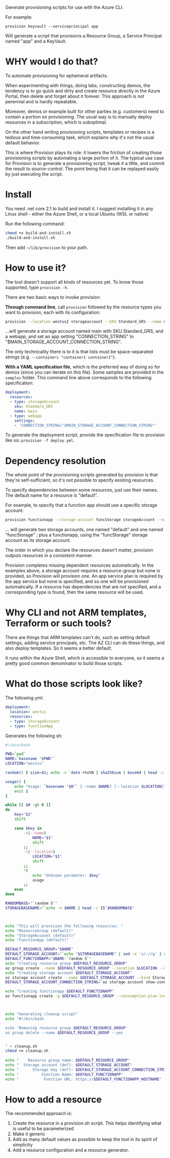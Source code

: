 Generate provisioning scripts for use with the Azure CLI.

For example:

```
provision keyvault --serviceprincipal app
```

Will generate a script that provisions a Resource Group, a Service Principal named "app" and a KeyVault.

# WHY would I do that?

To automate provisioning for ephemeral artifacts.

When experimenting with things, doing labs, constructing demos, the tendency is to go quick and dirty and create resource directly in the Azure Portal, then delete and forget about it forever. This approach is not perennial and is hardly repeatable. 

Moreover, demos or example built for other parties (e.g. customers) need to contain a portion on provisioning. The usual way is to manually deploy resources in a subscription, which is suboptimal.

On the other hand writing provisioning scripts, templates or recipes is a tedious and time-consuming task, which explains why it's not the usual default behavior.

This is where Provision plays its role: it lowers the friction of creating those provisioning scripts by automating a large portion of it. The typical use case for Provision is to generate a provisioning script, tweak it a little, and commit the result to source-control. The point being that it can be replayed easily by just executing the script.

# Install

You need .net core 2.1 to build and install it. I suggest installing it in any Linux shell - either the Azure Shell, or a local Ubuntu (WSL or native)

Run the following command:

```sh
chmod +x build-and-install.sh
./build-and-install.sh
```

Then add `~/lib/provision` to your path.

# How to use it?

The tool doesn't support all kinds of resources yet. To know those supported, type `provision -h`.

There are two basic ways to invoke provision:

**Through command line**, call `provision` followed by the resource types you want to provision, each with its configuration:

```bash
provision --location westus2 storageaccount --SKU Standard_GRS --name main webapp --settings 'CONNECTION_STRING=$MAIN_STORAGE_ACCOUNT_CONNECTION_STRING'
```

...will generate a storage account named main with SKU Standard_GRS, and a webapp, and set an app setting "CONNECTION_STRING" to "$MAIN_STORAGE_ACCOUNT_CONNECTION_STRING".

The only technicality there is to it is that lists must be space-separated strings (e.g. `--containers "container1 container2"`).


**With a YAML specification file**, which is the preferred way of doing so for demos (since you can iterate on this file). Some samples are provided in the `samples` folder. This command line above corresponds to the following specification:

```yml
deployment:
  resources:
  - type: storageAccount
    sku: Standard_GRS
    name: main
  - type: webapp
    settings:
    - 'CONNECTION_STRING="$MAIN_STORAGE_ACCOUNT_CONNECTION_STRING"'
```

To generate the deployment script, provide the specification file to provision like so: `provision -f deploy.yml`.

# Dependency resolution

The whole point of the provisioning scripts generated by provision is that they're self-sufficient, so it's not possible to specify existing resources.

To specify dependencies between some resources, just use their names. The default name for a resource is "default".

For example, to specify that a function app should use a specific storage account:

```bash
provision functionapp --storage-account funcStorage storageAccount --name funcStorage storageAccount
```

... will generate two storage accounts, one named "default" and one named "funcStorage" ; plus a functionapp, using the "funcStorage" storage account as its storage account.

The order in which you declare the resources doesn't matter, provision outputs resources in a consistent manner.

Provision completes missing dependent resources automatically. In the examples above, a storage account requires a resource-group but none is provided, so Provision will provision one. An app service plan is required by the app service but none is specified, and so one will be provisioned automatically. If a resource has dependencies that are not specified, and a corresponding type is found, then the same resource will be used.

# Why CLI and not ARM templates, Terraform or such tools?

There are things that ARM templates can't do, such as setting default settings, adding service principals, etc. The AZ CLI can do these things, and also deploy templates. So it seems a better default.

It runs within the Azure Shell, which is accessible to everyone, so it seems a pretty good common denominator to build those scripts.

# What do those scripts look like?

The following yml:

```yml
deployment:
  location: westus
  resources:
  - type: storageAccount
  - type: functionApp
```

Generates the following sh:

```bash
#!/bin/bash

PWD=`pwd`
NAME=`basename "$PWD"`
LOCATION="westus"

random() { size=$1; echo -n `date +%s%N | sha256sum | base64 | head -c $size`;}

usage() {
    echo "Usage: `basename "$0"` [--name $NAME] [--location $LOCATION]"
    exit 1
}

while [[ $# -gt 0 ]]
do
    key="$1"
    shift

    case $key in
        -n|--name)
            NAME="$1"
            shift
        ;;
        -l|--location)
            LOCATION="$1"
            shift
        ;;
        *)
            echo "Unknown parameter: $key"
            usage
        ;;
    esac
done

RANDOMBASE="`random 5`"
STORAGEBASENAME="`echo -n $NAME | head -c 15`$RANDOMBASE"



echo "This will provision the following resources: "
echo "ResourceGroup (default)"
echo "StorageAccount (default)"
echo "FunctionApp (default)"

DEFAULT_RESOURCE_GROUP="$NAME"
DEFAULT_STORAGE_ACCOUNT="`echo "$STORAGEBASENAME" | sed -e 's/-//g' | sed -E 's/^(.*)$/\L\1/g' | head -c 20`def"
DEFAULT_FUNCTIONAPP="$NAME-`random 5`"
echo "Creating resource group $DEFAULT_RESOURCE_GROUP"
az group create --name $DEFAULT_RESOURCE_GROUP --location $LOCATION --query "properties.provisioningState" -o tsv
echo "Creating storage account $DEFAULT_STORAGE_ACCOUNT"
az storage account create --name $DEFAULT_STORAGE_ACCOUNT --kind StorageV2 --SKU Standard_LRS --location $LOCATION -g $DEFAULT_RESOURCE_GROUP --https-only true --query "provisioningState" -o tsv
DEFAULT_STORAGE_ACCOUNT_CONNECTION_STRING=`az storage account show-connection-string -g $DEFAULT_RESOURCE_GROUP -n $DEFAULT_STORAGE_ACCOUNT --query connectionString -o tsv`

echo "Creating functionapp $DEFAULT_FUNCTIONAPP"
az functionapp create -g $DEFAULT_RESOURCE_GROUP --consumption-plan-location $LOCATION --name $DEFAULT_FUNCTIONAPP --storage-account $DEFAULT_STORAGE_ACCOUNT --query "state" -o tsv



echo "Generating cleanup script"
echo "#!/bin/bash

echo 'Removing resource group $DEFAULT_RESOURCE_GROUP'
az group delete --name $DEFAULT_RESOURCE_GROUP --yes


" > cleanup.sh
chmod +x cleanup.sh
        
echo "    Resource group name: $DEFAULT_RESOURCE_GROUP"
echo "  Storage account (def): $DEFAULT_STORAGE_ACCOUNT"
echo "      Storage key (def): $DEFAULT_STORAGE_ACCOUNT_CONNECTION_STRING"
echo "          Function Name: $DEFAULT_FUNCTIONAPP"
echo "           Function URL: https://$DEFAULT_FUNCTIONAPP_HOSTNAME"
```

# How to add a resource

The recommended approach is:

1. Create the resource in a provision.sh script. This helps identifying what is useful to be parameterized
2. Make it generic
3. Add as many default values as possible to keep the tool in its spirit of simplicity
4. Add a resource configuration and a resource generator.